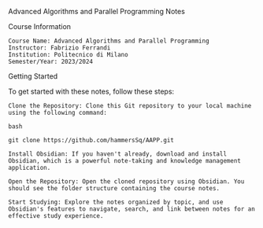 Advanced Algorithms and Parallel Programming Notes

Course Information

    Course Name: Advanced Algorithms and Parallel Programming
    Instructor: Fabrizio Ferrandi
    Institution: Politecnico di Milano
    Semester/Year: 2023/2024

Getting Started

To get started with these notes, follow these steps:

    Clone the Repository: Clone this Git repository to your local machine using the following command:

    bash

    git clone https://github.com/hammersSq/AAPP.git

    Install Obsidian: If you haven't already, download and install Obsidian, which is a powerful note-taking and knowledge management application.

    Open the Repository: Open the cloned repository using Obsidian. You should see the folder structure containing the course notes.

    Start Studying: Explore the notes organized by topic, and use Obsidian's features to navigate, search, and link between notes for an effective study experience.


